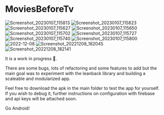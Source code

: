 # MoviesBeforeTv
![Screenshot_20230107_115813](https://user-images.githubusercontent.com/74452431/211145165-524e331b-a71c-4cdf-a91a-85c171a71101.png)
![Screenshot_20230107_115823](https://user-images.githubusercontent.com/74452431/211145168-cd816dba-c772-4530-ae4b-f864fd665df7.png)
![Screenshot_20230107_115627](https://user-images.githubusercontent.com/74452431/211145170-8a867954-6e19-4000-bb85-5bf733e72901.png)
![Screenshot_20230107_115650](https://user-images.githubusercontent.com/74452431/211145173-aa774cf5-f6b2-42e0-8b3d-49da09bda27f.png)
![Screenshot_20230107_115702](https://user-images.githubusercontent.com/74452431/211145176-8daa4f7f-b4fb-4bf8-9ad0-18019f11b6aa.png)
![Screenshot_20230107_115727](https://user-images.githubusercontent.com/74452431/211145178-0e38849a-c5b7-423a-978a-beaf5ee5e761.png)
![Screenshot_20230107_115740](https://user-images.githubusercontent.com/74452431/211145182-d4969e5a-47ea-4317-a401-a3a513eb51d2.png)
![Screenshot_20230107_115800](https://user-images.githubusercontent.com/74452431/211145186-29b2f964-4683-4fbe-adc8-efb52dfaf065.png)
![2022-12-08](https://user-images.githubusercontent.com/74452431/206514838-66d428b2-9fae-4209-b2fb-8691b55e2fd8.png)
![Screenshot_20221208_182045](https://user-images.githubusercontent.com/74452431/206514939-92c8fbbd-03cd-4c09-9a6e-43ebf5da4e0e.png)
![Screenshot_20221208_182141](https://user-images.githubusercontent.com/74452431/206514961-51db9955-5bf6-494f-a37a-96026a2b4522.png)

It is a work in progress 🚧.

There are some bugs, lots of refactoring and some features to add
but the main goal was to experiment with the leanback library and
building a scaleable and modularized app.

Feel free to download the apk in the main folder to test the app for yourself.
If you wish to debug it, further instructions on configuration with firebase and api keys
will be attached soon.

Go Android!
